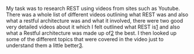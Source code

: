 My task was to research REST using videos from sites such as Youtube. There was a whole list of different videos outlining 
what REST was and also what a restful architecture was and what it involved, there were two good very detailed videos about it
which I felt outlined what REST is[1] and also what a Restful architecture was made up of[2] the best. I then looked up some of 
the different topics that were covered in the video just to understand them a little better[3].

[1]: https://www.youtube.com/watch?v=llpr5924N7E
[2]: https://www.youtube.com/watch?v=YCcAE2SCQ6k
[3]: https://www.youtube.com/watch?v=T04fKsD56LU
